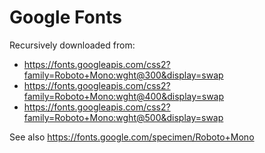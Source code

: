 # Google Fonts

Recursively downloaded from:
* https://fonts.googleapis.com/css2?family=Roboto+Mono:wght@300&display=swap
* https://fonts.googleapis.com/css2?family=Roboto+Mono:wght@400&display=swap
* https://fonts.googleapis.com/css2?family=Roboto+Mono:wght@500&display=swap

See also https://fonts.google.com/specimen/Roboto+Mono
